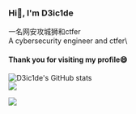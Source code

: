 ### Hi👋, I'm D3ic1de

一名网安攻城狮和ctfer\
A cybersecurity engineer and ctfer\
#### Thank you for visiting my profile😄
![D3ic1de's GitHub stats](https://github-readme-stats.vercel.app/api?username=D3ic1de)\
![](https://github-readme-streak-stats.herokuapp.com/?user=D3ic1de)
  
<a href="https://wakatime.com"><img src="https://wakatime.com/share/@ec167237-a1e5-4dfe-badc-62cffd2b7509/8674e479-c93b-4a47-ac2f-a59f350c09fd.png" /></a>

<!--
**D3ic1de/D3ic1de** is a ✨ _special_ ✨ repository because its `README.md` (this file) appears on your GitHub profile.

Here are some ideas to get you started:

- 🔭 I’m currently working on ...
- 🌱 I’m currently learning ...
- 👯 I’m looking to collaborate on ...
- 🤔 I’m looking for help with ...
- 💬 Ask me about ...
- 📫 How to reach me: ...
- 😄 Pronouns: ...
- ⚡ Fun fact: ...
-->
